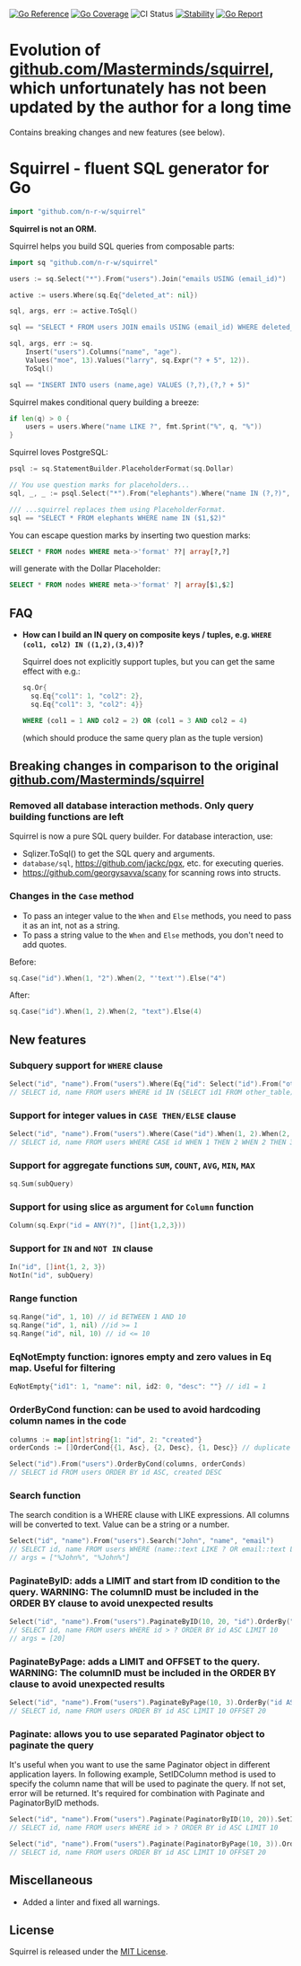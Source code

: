 [![Go Reference](https://pkg.go.dev/badge/github.com/n-r-w/squirrel.svg)](https://pkg.go.dev/github.com/n-r-w/squirrel)
[![Go Coverage](https://github.com/n-r-w/squirrel/wiki/coverage.svg)](https://raw.githack.com/wiki/n-r-w/squirrel/coverage.html)
![CI Status](https://github.com/n-r-w/squirrel/actions/workflows/go.yml/badge.svg)
[![Stability](http://badges.github.io/stability-badges/dist/stable.svg)](http://github.com/badges/stability-badges)
[![Go Report](https://goreportcard.com/badge/github.com/n-r-w/squirrel)](https://goreportcard.com/badge/github.com/n-r-w/squirrel)

# Evolution of [github.com/Masterminds/squirrel](https://github.com/Masterminds/squirrel), which unfortunately has not been updated by the author for a long time

Contains breaking changes and new features (see below).

# Squirrel - fluent SQL generator for Go

```go
import "github.com/n-r-w/squirrel"
```

**Squirrel is not an ORM.**

Squirrel helps you build SQL queries from composable parts:

```go
import sq "github.com/n-r-w/squirrel"

users := sq.Select("*").From("users").Join("emails USING (email_id)")

active := users.Where(sq.Eq{"deleted_at": nil})

sql, args, err := active.ToSql()

sql == "SELECT * FROM users JOIN emails USING (email_id) WHERE deleted_at IS NULL"
```

```go
sql, args, err := sq.
    Insert("users").Columns("name", "age").
    Values("moe", 13).Values("larry", sq.Expr("? + 5", 12)).
    ToSql()

sql == "INSERT INTO users (name,age) VALUES (?,?),(?,? + 5)"
```

Squirrel makes conditional query building a breeze:

```go
if len(q) > 0 {
    users = users.Where("name LIKE ?", fmt.Sprint("%", q, "%"))
}
```

Squirrel loves PostgreSQL:

```go
psql := sq.StatementBuilder.PlaceholderFormat(sq.Dollar)

// You use question marks for placeholders...
sql, _, _ := psql.Select("*").From("elephants").Where("name IN (?,?)", "Dumbo", "Verna").ToSql()

/// ...squirrel replaces them using PlaceholderFormat.
sql == "SELECT * FROM elephants WHERE name IN ($1,$2)"
```

You can escape question marks by inserting two question marks:

```sql
SELECT * FROM nodes WHERE meta->'format' ??| array[?,?]
```

will generate with the Dollar Placeholder:

```sql
SELECT * FROM nodes WHERE meta->'format' ?| array[$1,$2]
```

## FAQ

- **How can I build an IN query on composite keys / tuples, e.g. `WHERE (col1, col2) IN ((1,2),(3,4))`?**

    Squirrel does not explicitly support tuples, but you can get the same effect with e.g.:

    ```go
    sq.Or{
      sq.Eq{"col1": 1, "col2": 2},
      sq.Eq{"col1": 3, "col2": 4}}
    ```

    ```sql
    WHERE (col1 = 1 AND col2 = 2) OR (col1 = 3 AND col2 = 4)
    ```

    (which should produce the same query plan as the tuple version)

## Breaking changes in comparison to the original [github.com/Masterminds/squirrel](https://github.com/Masterminds/squirrel)

### Removed all database interaction methods. Only query building functions are left

Squirrel is now a pure SQL query builder. For database interaction, use:

- Sqlizer.ToSql() to get the SQL query and arguments.
- `database/sql`, <https://github.com/jackc/pgx>, etc. for executing queries.
- <https://github.com/georgysavva/scany> for scanning rows into structs.

### Changes in the `Case` method

- To pass an integer value to the `When` and `Else` methods, you need to pass it as an int, not as a string.
- To pass a string value to the `When` and `Else` methods, you don't need to add quotes.

Before:

```go
sq.Case("id").When(1, "2").When(2, "'text'").Else("4")
```

After:

```go
sq.Case("id").When(1, 2).When(2, "text").Else(4)
```

## New features

### Subquery support for `WHERE` clause

```go
Select("id", "name").From("users").Where(Eq{"id": Select("id").From("other_table")}).ToSql()
// SELECT id, name FROM users WHERE id IN (SELECT id1 FROM other_table)
```

### Support for integer values in `CASE THEN/ELSE` clause

```go
Select("id", "name").From("users").Where(Case("id").When(1, 2).When(2, 3).Else(4))
// SELECT id, name FROM users WHERE CASE id WHEN 1 THEN 2 WHEN 2 THEN 3 ELSE 4 END
```

### Support for aggregate functions `SUM`, `COUNT`, `AVG`, `MIN`, `MAX`

```go
sq.Sum(subQuery)
```

### Support for using slice as argument for `Column` function

```go
Column(sq.Expr("id = ANY(?)", []int{1,2,3}))
```

### Support for `IN` and `NOT IN` clause

```go
In("id", []int{1, 2, 3})
NotIn("id", subQuery)
```

### Range function

```go
sq.Range("id", 1, 10) // id BETWEEN 1 AND 10
sq.Range("id", 1, nil) //id >= 1
sq.Range("id", nil, 10) // id <= 10
```

### EqNotEmpty function: ignores empty and zero values in Eq map. Useful for filtering

```go
EqNotEmpty{"id1": 1, "name": nil, id2: 0, "desc": ""} // id1 = 1
```

### OrderByCond function: can be used to avoid hardcoding column names in the code

```go
columns := map[int]string{1: "id", 2: "created"}
orderConds := []OrderCond{{1, Asc}, {2, Desc}, {1, Desc}} // duplicate should be ignored

Select("id").From("users").OrderByCond(columns, orderConds)
// SELECT id FROM users ORDER BY id ASC, created DESC
```

### Search function

The search condition is a WHERE clause with LIKE expressions. All columns will be converted to text. Value can be a string or a number.

```go
Select("id", "name").From("users").Search("John", "name", "email")
// SELECT id, name FROM users WHERE (name::text LIKE ? OR email::text LIKE ?)  
// args = ["%John%", "%John%"]
```

### PaginateByID: adds a LIMIT and start from ID condition to the query. WARNING: The columnID must be included in the ORDER BY clause to avoid unexpected results

```go
Select("id", "name").From("users").PaginateByID(10, 20, "id").OrderBy("id ASC")
// SELECT id, name FROM users WHERE id > ? ORDER BY id ASC LIMIT 10
// args = [20]
```

### PaginateByPage: adds a LIMIT and OFFSET to the query. WARNING: The columnID must be included in the ORDER BY clause to avoid unexpected results

```go
Select("id", "name").From("users").PaginateByPage(10, 3).OrderBy("id ASC")
// SELECT id, name FROM users ORDER BY id ASC LIMIT 10 OFFSET 20
```

### Paginate: allows you to use separated Paginator object to paginate the query

It's useful when you want to use the same Paginator object in different application layers.
In following example, SetIDColumn method is used to specify the column name that will be used to paginate the query. If not set, error will be returned. It's required for combination with Paginate and PaginatorByID methods.

```go
Select("id", "name").From("users").Paginate(PaginatorByID(10, 20)).SetIDColumn("id").OrderBy("id ASC")
// SELECT id, name FROM users WHERE id > ? ORDER BY id ASC LIMIT 10
```

```go
Select("id", "name").From("users").Paginate(PaginatorByPage(10, 3)).OrderBy("id ASC")
// SELECT id, name FROM users ORDER BY id ASC LIMIT 10 OFFSET 20
```

## Miscellaneous

- Added a linter and fixed all warnings.

## License

Squirrel is released under the
[MIT License](http://www.opensource.org/licenses/MIT).
